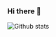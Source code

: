 ### Hi there 👋

![Github stats](https://github-readme-stats.vercel.app/api?username=bakhtiyorovdilshod&theme=highcontrast&show_icons=true&count_private=true)

<!--
**bakhtiyorovdilshod/bakhtiyorovdilshod** is a ✨ _special_ ✨ repository because its `README.md` (this file) appears on your GitHub profile.

Here are some ideas to get you started:

- 🔭 I’m currently working on ...
- 🌱 I’m currently learning ...
- 👯 I’m looking to collaborate on ...
- 🤔 I’m looking for help with ...
- 💬 Ask me about ...
- 📫 How to reach me: ...
- 😄 Pronouns: ...
- ⚡ Fun fact: ...
-->
